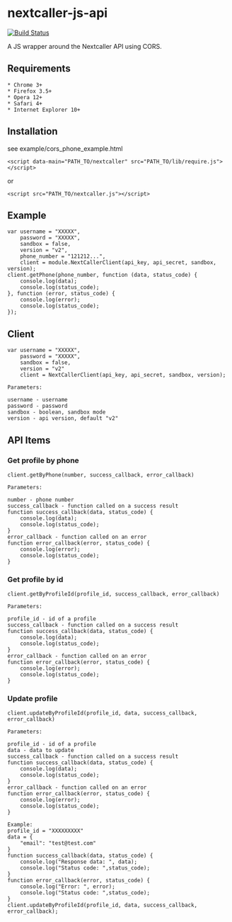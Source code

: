 nextcaller-js-api
=====================

[![Build Status](https://travis-ci.org/Nextcaller/nextcaller-js-api.svg?branch=master)](https://travis-ci.org/Nextcaller/nextcaller-js-api)

A JS wrapper around the Nextcaller API using CORS.

Requirements
------------

    * Chrome 3+
    * Firefox 3.5+
    * Opera 12+
    * Safari 4+
    * Internet Explorer 10+

Installation
------------

see example/cors\_phone\_example.html

    
    <script data-main="PATH_TO/nextcaller" src="PATH_TO/lib/require.js"></script>

or


    <script src="PATH_TO/nextcaller.js"></script>


Example
-------

    var username = "XXXXX",
        password = "XXXXX",
        sandbox = false,
        version = "v2",
        phone_number = "121212...",
        client = module.NextCallerClient(api_key, api_secret, sandbox, version);
    client.getPhone(phone_number, function (data, status_code) {
        console.log(data);
        console.log(status_code);
    }, function (error, status_code) {
        console.log(error);
        console.log(status_code);
    });


Client
-------------

    var username = "XXXXX",
        password = "XXXXX",
        sandbox = false,
        version = "v2"
        client = NextCallerClient(api_key, api_secret, sandbox, version);

    Parameters:

    username - username
    password - password
    sandbox - boolean, sandbox mode
    version - api version, default "v2"


API Items
-------------

### Get profile by phone ###

    client.getByPhone(number, success_callback, error_callback)
    
    Parameters:
    
    number - phone number
    success_callback - function called on a success result
    function success_callback(data, status_code) {
        console.log(data);
        console.log(status_code);
    }
    error_callback - function called on an error
    function error_callback(error, status_code) {
        console.log(error);
        console.log(status_code);
    }

### Get profile by id ###

    client.getByProfileId(profile_id, success_callback, error_callback)
    
    Parameters:
    
    profile_id - id of a profile
    success_callback - function called on a success result
    function success_callback(data, status_code) {
        console.log(data);
        console.log(status_code);
    }
    error_callback - function called on an error
    function error_callback(error, status_code) {
        console.log(error);
        console.log(status_code);
    }

### Update profile ###

    client.updateByProfileId(profile_id, data, success_callback, error_callback)
    
    Parameters:
    
    profile_id - id of a profile
    data - data to update
    success_callback - function called on a success result
    function success_callback(data, status_code) {
        console.log(data);
        console.log(status_code);
    }
    error_callback - function called on an error
    function error_callback(error, status_code) {
        console.log(error);
        console.log(status_code);
    }

    Example:
    profile_id = "XXXXXXXXX" 
    data = {
        "email": "test@test.com"
    }
    function success_callback(data, status_code) {
        console.log("Response data: ", data);
        console.log("Status code: ",status_code);
    }
    function error_callback(error, status_code) {
        console.log("Error: ", error);
        console.log("Status code: ",status_code);
    }
    client.updateByProfileId(profile_id, data, success_callback, error_callback);
